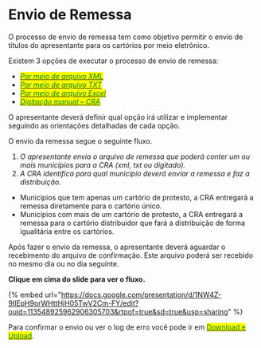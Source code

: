 # Envio de Remessa

O processo de envio de remessa tem como objetivo permitir o envio de títulos do apresentante para os cartórios por meio eletrônico.

Existem 3 opções de executar o processo de envio de remessa:

* [_<mark style="color:green;">Por meio de arquivo XML</mark>_](http://manual.crabr.com.br/manual/?p=618)<mark style="color:green;"></mark>
* [_<mark style="color:green;">Por meio de arquivo TXT</mark>_](http://manual.crabr.com.br/manual/?p=142)<mark style="color:green;"></mark>
* [_<mark style="color:green;">Por meio de arquivo Excel</mark>_](http://manual.crabr.com.br/manual/?p=662)<mark style="color:green;"></mark>
* [_<mark style="color:green;">Digitação manual – CRA</mark>_](http://manual.crabr.com.br/manual/?p=932)<mark style="color:green;"></mark>

O apresentante deverá definir qual opção irá utilizar e implementar seguindo as orientações detalhadas de cada opção.

O envio da remessa segue o seguinte fluxo.

1. _O apresentante envia o arquivo de remessa que poderá conter um ou mais municípios para a CRA (xml, txt ou digitado)._
2. _A CRA identifica para qual município deverá enviar a remessa e faz a distribuição._

* Municípios que tem apenas um cartório de protesto, a CRA entregará a remessa diretamente para o cartório único.
* Municípios com mais de um cartório de protesto, a CRA entregará a remessa para o cartório distribuidor que fará a distribuição de forma igualitária entre os cartórios.

Após fazer o envio da remessa, o apresentante deverá aguardar o recebimento do arquivo de confirmação. Este arquivo poderá ser recebido no mesmo dia ou no dia seguinte.

**Clique em cima do slide para ver o fluxo.**

{% embed url="https://docs.google.com/presentation/d/1NW4Z-9IlEpH9orWHttHjH05TwV2Cm-FY/edit?ouid=113548925962906305703&rtpof=true&sd=true&usp=sharing" %}

Para confirmar o envio ou ver o log de erro você pode ir em <mark style="color:green;"></mark> [<mark style="color:green;">Download e Upload</mark>](http://manual.crabr.com.br/manual/?p=222).
